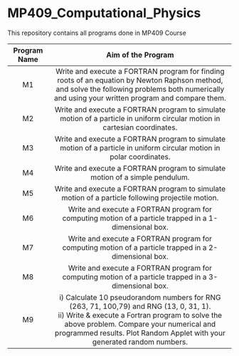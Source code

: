 # MP409_Computational_Physics
This repository contains all programs done in MP409 Course

|Program Name|Aim of the Program|
|:----------:|:----------------:|
|M1|Write and execute a FORTRAN program for finding roots of an equation by Newton Raphson method, and solve the following problems both numerically and using your written program and compare them.|
|M2|Write and execute a FORTRAN program to simulate motion of a particle in uniform circular motion in cartesian coordinates.|
|M3|Write and execute a FORTRAN program to simulate motion of a particle in uniform circular motion in polar coordinates.|
|M4|Write and execute a FORTRAN program to simulate motion of a simple pendulum.|
|M5|Write and execute a FORTRAN program to simulate motion of a particle following projectile motion.|
|M6|Write and execute a FORTRAN program for computing motion of a particle trapped in a 1-dimensional box.|
|M7|Write and execute a FORTRAN program for computing motion of a particle trapped in a 2-dimensional box.|
|M8|Write and execute a FORTRAN program for computing motion of a particle trapped in a 3-dimensional box.|
|M9|i) Calculate 10 pseudorandom numbers for RNG (263, 71, 100,79) and RNG (13, 0, 31, 1).<br /> ii) Write & execute a Fortran program to solve the above problem. Compare your numerical and programmed results. Plot Random Applet with your generated random numbers.|
